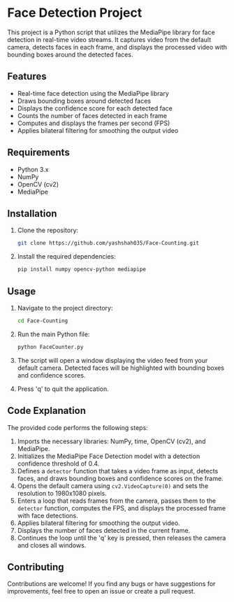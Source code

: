 # Face Detection Project

This project is a Python script that utilizes the MediaPipe library for face detection in real-time video streams. It captures video from the default camera, detects faces in each frame, and displays the processed video with bounding boxes around the detected faces.

## Features

- Real-time face detection using the MediaPipe library
- Draws bounding boxes around detected faces
- Displays the confidence score for each detected face
- Counts the number of faces detected in each frame
- Computes and displays the frames per second (FPS)
- Applies bilateral filtering for smoothing the output video

## Requirements

- Python 3.x
- NumPy
- OpenCV (cv2)
- MediaPipe

## Installation

1. Clone the repository:

   ```bash
   git clone https://github.com/yashshah035/Face-Counting.git

2. Install the required dependencies:

   ```bash
   pip install numpy opencv-python mediapipe

## Usage

1. Navigate to the project directory:

   ```bash
   cd Face-Counting

2. Run the main Python file:

   ```bash
   python FaceCounter.py

3. The script will open a window displaying the video feed from your default camera. Detected faces will be highlighted with bounding boxes and confidence scores.

4. Press 'q' to quit the application.

## Code Explanation

The provided code performs the following steps:

1. Imports the necessary libraries: NumPy, time, OpenCV (cv2), and MediaPipe.
2. Initializes the MediaPipe Face Detection model with a detection confidence threshold of 0.4.
3. Defines a `detector` function that takes a video frame as input, detects faces, and draws bounding boxes and confidence scores on the frame.
4. Opens the default camera using `cv2.VideoCapture(0)` and sets the resolution to 1980x1080 pixels.
5. Enters a loop that reads frames from the camera, passes them to the `detector` function, computes the FPS, and displays the processed frame with face detections.
6. Applies bilateral filtering for smoothing the output video.
7. Displays the number of faces detected in the current frame.
8. Continues the loop until the 'q' key is pressed, then releases the camera and closes all windows.

## Contributing

Contributions are welcome! If you find any bugs or have suggestions for improvements, feel free to open an issue or create a pull request.

